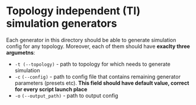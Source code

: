 # Topology independent (TI) simulation generators

Each generator in this directory should be able to generate simulation config for any topology. Moreover, each of them should have **exaclty three argumetns**:
- `-t (--topology)` - path to topology for which needs to generate simulation
- `-c` `(--config)` - path to config file that contains remaining generator parameters (presets etc). **This field should have default value, correct for every script launch place**
- `-o` `(--output_path)` - path to output config